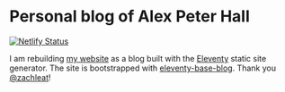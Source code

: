 # Personal blog of Alex Peter Hall

[![Netlify Status](https://api.netlify.com/api/v1/badges/ba85438e-27cd-4464-a23a-3bbb078226df/deploy-status)](https://app.netlify.com/sites/nervous-snyder-ad2545/deploys)

I am rebuilding [my website](https://alexpeterhall.com) as a blog built with the [Eleventy](https://github.com/11ty/eleventy) static site generator.
The site is bootstrapped with [eleventy-base-blog](https://github.com/11ty/eleventy-base-blog).
Thank you [@zachleat](https://github.com/zachleat)!
